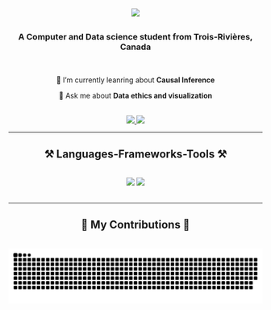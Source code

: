 <h1 align="center">
    <img src="https://readme-typing-svg.herokuapp.com/?font=Righteous&size=35&center=true&vCenter=true&width=500&height=70&duration=4000&lines=Hello!;+I'm+Abderraouf+:);" />
</h1>

<h3 align="center">A Computer and Data science student from Trois-Rivières, Canada</h3>

<br/>

<div align="center">
 
 🔭 I’m currently leanring about **Causal Inference**

💬 Ask me about **Data ethics and visualization**

<br/>

 </div>
 
<div align="center"> 
  <a href="mailto:a.guess.1874@gmail.com">
    <img src="https://img.shields.io/badge/Gmail-333333?style=for-the-badge&logo=gmail&logoColor=red" />
  </a>
  <a href="https://www.linkedin.com/in/abderraouf-guessoum-605815264/" target="_blank">
    <img src="https://img.shields.io/badge/LinkedIn-0077B5?style=for-the-badge&logo=linkedin&logoColor=white" target="_blank" />
  </a>
</div>

 <hr/>
 
<h2 align="center">⚒️ Languages-Frameworks-Tools ⚒️</h2>
<br/>
<div align="center">
    <img src="https://skillicons.dev/icons?i=html,css,vscode,github,git,r,anaconda" />
    <img src="https://skillicons.dev/icons?i=python,javascript,mongodb,java,mysql" /><br>
</div>

<br/>
<hr/>

<div align="center">
  <h2>🐍 My Contributions 🐍</h2>
  <br>
  <img alt="snake eating my contributions" src="https://github.com/RafGuess/RafGuess/blob/main/github-user-contribution.svg" />
  
  <br/><br/><br/>
</div>


